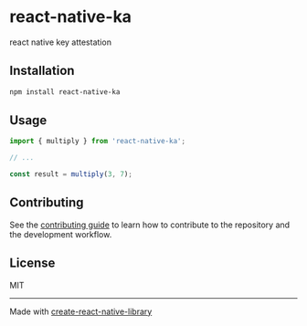 # react-native-ka

react native key attestation

## Installation

```sh
npm install react-native-ka
```

## Usage


```js
import { multiply } from 'react-native-ka';

// ...

const result = multiply(3, 7);
```


## Contributing

See the [contributing guide](CONTRIBUTING.md) to learn how to contribute to the repository and the development workflow.

## License

MIT

---

Made with [create-react-native-library](https://github.com/callstack/react-native-builder-bob)
